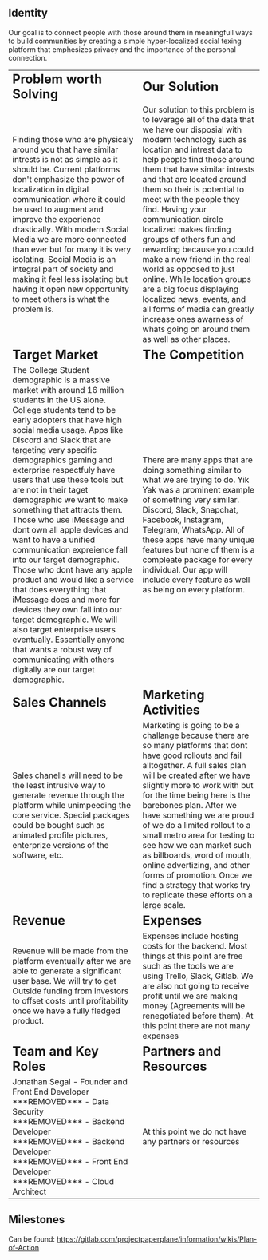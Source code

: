 ## **Identity**
Our goal is to connect people with those around them in meaningfull ways to build communities by creating a simple hyper-localized social texing platform that emphesizes privacy and the importance of the personal connection. 

<table border="0">
 <tr>
    <td><b style="font-size:25px">Problem worth Solving</b></td>
    <td><b style="font-size:25px">Our Solution</b></td>
 </tr>
 <tr>
    <td>Finding those who are physicaly around you that have similar intrests is not as simple as it should be. Current platforms don't emphasize the power of localization in digital communication where it could be used to augment and improve the experience drastically. With modern Social Media we are more connected than ever but for many it is very isolating. Social Media is an integral part of society and making it feel less isolating but having it open new opportunity to meet others is what the problem is.</td>
    <td>Our solution to this problem is to leverage all of the data that we have our disposial with modern technology such as location and intrest data to help people find those around them that have similar intrests and that are located around them so their is potential to meet with the people they find. Having your communication circle localized makes finding groups of others fun and rewarding because you could make a new friend in the real world as opposed to just online. While location groups are a big focus displaying localized news, events, and all forms of media can greatly increase ones awarness of whats going on around them as well as other places.</td>
 </tr>
 <tr>
    <td><b style="font-size:25px">Target Market</b></td>
    <td><b style="font-size:25px">The Competition</b></td>
 </tr>
 <tr>
    <td>The College Student demographic is a massive market with around 16 million students in the US alone. College students tend to be early adopters that have high social media usage. Apps like Discord and Slack that are targeting very specific demographics gaming and exterprise respectfuly have users that use these tools but are not in their taget demographic we want to make something that attracts them. Those who use iMessage and dont own all apple devices and want to have a unified communication expreience fall into our target demographic. Those who dont have any apple product and would like a service that does everything that iMessage does and more for devices they own fall into our target demographic. We will also target enterprise users eventually. Essentially anyone that wants a robust way of communicating with others digitally are our target demographic.</td>
    <td> There are many apps that are doing something similar to what we are trying to do. Yik Yak was a prominent example of something very similar. Discord, Slack, Snapchat, Facebook, Instagram, Telegram, WhatsApp. All of these apps have many unique features but none of them is a compleate package for every individual. Our app will include every feature as well as being on every platform.</td>
 </tr>
 <tr>
    <td><b style="font-size:25px">Sales Channels</b></td>
    <td><b style="font-size:25px">Marketing Activities</b></td>
 </tr>
 <tr>
    <td>Sales chanells will need to be the least intrusive way to generate revenue through the platform while unimpeeding the core service. Special packages could be bought such as animated profile pictures, enterprize versions of the software, etc.</td>
    <td>Marketing is going to be a challange because there are so many platforms that dont have good rollouts and fail alltogether. A full sales plan will be created after we have slightly more to work with but for the time being here is the barebones plan. After we have something we are proud of we do a limited rollout to a small metro area for testing to see how we can market such as billboards, word of mouth, online advertizing, and other forms of promotion. Once we find a strategy that works try to replicate these efforts on a large scale. </td>
 </tr>
 <tr>
    <td><b style="font-size:25px">Revenue</b></td>
    <td><b style="font-size:25px">Expenses</b></td>
 </tr>
 <tr>
    <td>Revenue will be made from the platform eventually after we are able to generate a significant user base. We will try to get Outside funding from investors to offset costs until profitability once we have a fully fledged product.</td>
    <td>Expenses include hosting costs for the backend. Most things at this point are free such as the tools we are using Trello, Slack, Gitlab. We are also not going to receive profit until we are making money (Agreements will be renegotiated before them). At this point there are not many expenses</td>
 </tr>
 <tr>
    <td><b style="font-size:25px">Team and Key Roles</b></td>
    <td><b style="font-size:25px">Partners and Resources</b></td>
 </tr>
 <tr>
    <td>Jonathan Segal - Founder and Front End Developer<br/>***REMOVED*** - Data Security<br/>***REMOVED*** - Backend Developer<br/> ***REMOVED*** - Backend Developer<br/>***REMOVED*** - Front End Developer<br/>***REMOVED*** - Cloud Architect</td>
    <td>At this point we do not have any partners or resources</td>
 </tr>
 </table>

 ## **Milestones**
Can be found: https://gitlab.com/projectpaperplane/information/wikis/Plan-of-Action